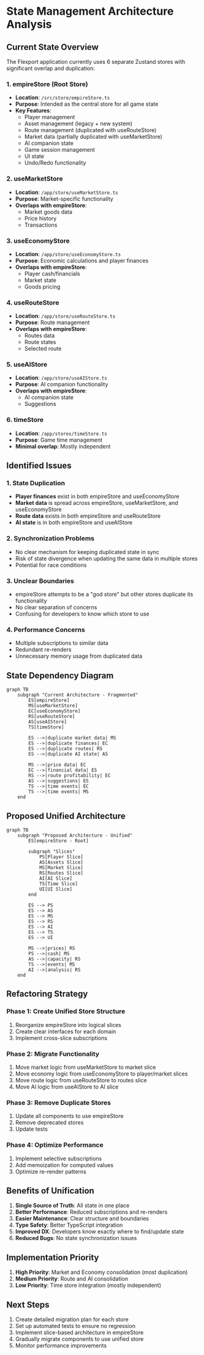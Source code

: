 # State Management Architecture Analysis

## Current State Overview

The Flexport application currently uses 6 separate Zustand stores with significant overlap and duplication:

### 1. **empireStore** (Root Store)
- **Location**: `/src/store/empireStore.ts`
- **Purpose**: Intended as the central store for all game state
- **Key Features**:
  - Player management
  - Asset management (legacy + new system)
  - Route management (duplicated with useRouteStore)
  - Market data (partially duplicated with useMarketStore)
  - AI companion state
  - Game session management
  - UI state
  - Undo/Redo functionality

### 2. **useMarketStore**
- **Location**: `/app/store/useMarketStore.ts`
- **Purpose**: Market-specific functionality
- **Overlaps with empireStore**:
  - Market goods data
  - Price history
  - Transactions

### 3. **useEconomyStore**
- **Location**: `/app/store/useEconomyStore.ts`
- **Purpose**: Economic calculations and player finances
- **Overlaps with empireStore**:
  - Player cash/financials
  - Market state
  - Goods pricing

### 4. **useRouteStore**
- **Location**: `/app/store/useRouteStore.ts`
- **Purpose**: Route management
- **Overlaps with empireStore**:
  - Routes data
  - Route states
  - Selected route

### 5. **useAIStore**
- **Location**: `/app/store/useAIStore.ts`
- **Purpose**: AI companion functionality
- **Overlaps with empireStore**:
  - AI companion state
  - Suggestions

### 6. **timeStore**
- **Location**: `/app/stores/timeStore.ts`
- **Purpose**: Game time management
- **Minimal overlap**: Mostly independent

## Identified Issues

### 1. State Duplication
- **Player finances** exist in both empireStore and useEconomyStore
- **Market data** is spread across empireStore, useMarketStore, and useEconomyStore
- **Route data** exists in both empireStore and useRouteStore
- **AI state** is in both empireStore and useAIStore

### 2. Synchronization Problems
- No clear mechanism for keeping duplicated state in sync
- Risk of state divergence when updating the same data in multiple stores
- Potential for race conditions

### 3. Unclear Boundaries
- empireStore attempts to be a "god store" but other stores duplicate its functionality
- No clear separation of concerns
- Confusing for developers to know which store to use

### 4. Performance Concerns
- Multiple subscriptions to similar data
- Redundant re-renders
- Unnecessary memory usage from duplicated data

## State Dependency Diagram

```mermaid
graph TB
    subgraph "Current Architecture - Fragmented"
        ES[empireStore]
        MS[useMarketStore]
        EC[useEconomyStore]
        RS[useRouteStore]
        AS[useAIStore]
        TS[timeStore]
        
        ES -->|duplicate market data| MS
        ES -->|duplicate finances| EC
        ES -->|duplicate routes| RS
        ES -->|duplicate AI state| AS
        
        MS -->|price data| EC
        EC -->|financial data| ES
        RS -->|route profitability| EC
        AS -->|suggestions| ES
        TS -->|time events| EC
        TS -->|time events| MS
    end
```

## Proposed Unified Architecture

```mermaid
graph TB
    subgraph "Proposed Architecture - Unified"
        ES[empireStore - Root]
        
        subgraph "Slices"
            PS[Player Slice]
            AS[Assets Slice]
            MS[Market Slice]
            RS[Routes Slice]
            AI[AI Slice]
            TS[Time Slice]
            UI[UI Slice]
        end
        
        ES --> PS
        ES --> AS
        ES --> MS
        ES --> RS
        ES --> AI
        ES --> TS
        ES --> UI
        
        MS -->|prices| RS
        PS -->|cash| MS
        AS -->|capacity| RS
        TS -->|events| MS
        AI -->|analysis| RS
    end
```

## Refactoring Strategy

### Phase 1: Create Unified Store Structure
1. Reorganize empireStore into logical slices
2. Create clear interfaces for each domain
3. Implement cross-slice subscriptions

### Phase 2: Migrate Functionality
1. Move market logic from useMarketStore to market slice
2. Move economy logic from useEconomyStore to player/market slices
3. Move route logic from useRouteStore to routes slice
4. Move AI logic from useAIStore to AI slice

### Phase 3: Remove Duplicate Stores
1. Update all components to use empireStore
2. Remove deprecated stores
3. Update tests

### Phase 4: Optimize Performance
1. Implement selective subscriptions
2. Add memoization for computed values
3. Optimize re-render patterns

## Benefits of Unification

1. **Single Source of Truth**: All state in one place
2. **Better Performance**: Reduced subscriptions and re-renders
3. **Easier Maintenance**: Clear structure and boundaries
4. **Type Safety**: Better TypeScript integration
5. **Improved DX**: Developers know exactly where to find/update state
6. **Reduced Bugs**: No state synchronization issues

## Implementation Priority

1. **High Priority**: Market and Economy consolidation (most duplication)
2. **Medium Priority**: Route and AI consolidation
3. **Low Priority**: Time store integration (mostly independent)

## Next Steps

1. Create detailed migration plan for each store
2. Set up automated tests to ensure no regression
3. Implement slice-based architecture in empireStore
4. Gradually migrate components to use unified store
5. Monitor performance improvements